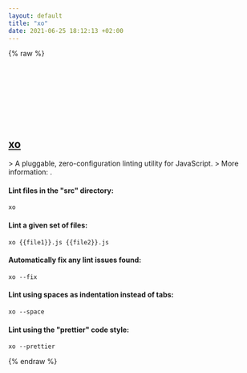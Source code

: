```yaml
---
layout: default
title: "xo"
date: 2021-06-25 18:12:13 +02:00
---
```

{% raw %}
<h2 id="xo">
  <a href="/en/common/xo.html">xo</a> <a href="#xo"><svg class="icon">
    <use href="/assets/images/unicode_sprite.svg#link" />
  </svg></a>
</h2>
> A pluggable, zero-configuration linting utility for JavaScript.
> More information: <https://github.com/xojs/xo>.

#### Lint files in the "src" directory:
```shell
xo
```
#### Lint a given set of files:
```shell
xo {{file1}}.js {{file2}}.js
```
#### Automatically fix any lint issues found:
```shell
xo --fix
```
#### Lint using spaces as indentation instead of tabs:
```shell
xo --space
```
#### Lint using the "prettier" code style:
```shell
xo --prettier
```
{% endraw %}